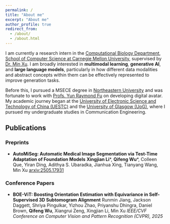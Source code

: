 ```yaml
---
permalink: /
title: "About me"
excerpt: "About me"
author_profile: true
redirect_from: 
  - /about/
  - /about.html
---
```


I am currently a research intern in the [Computational Biology Department](https://cbd.cmu.edu/), [School of Computer Science at Carnegie Mellon University](https://www.cs.cmu.edu/), supervised by [Dr. Min Xu](https://cbd.cmu.edu/people/xu.html). I am broadly interested in **multimodal learning**, **generative AI**, and **large language models**, particularly in how different data modalities and abstract concepts within them can be effectively represented to improve generation tasks.

Before this, I pursued a MSECE degree in [Northeastern University](https://www.northeastern.edu/) and was fortunate to work with [Profs. Yun Raymond Fu](https://www1.ece.neu.edu/~yunfu/) on developing digital avatar. My academic journey began at the [University of Electronic Science and Technology of China (UESTC)](https://en.uestc.edu.cn/) and the [University of Glasgow (UoG)](https://www.gla.ac.uk/), where I pursued my undergraduate studies in Communication Engineering.


## Publications

### Preprints

* **AutoMiSeg: Automatic Medical Image Segmentation via Test-Time Adaptation of Foundation Models**
**Xingjian Li***, **Qifeng Wu***, Colleen Que, Yiran Ding, Adithya S. Ubaradka, Jianhua Xing, Tianyang Wang, Min Xu
[arxiv:2505.17931](https://arxiv.org/pdf/2505.17931)



### Conference Papers
* **BOE-ViT: Boosting Orientation Estimation with Equivariance in Self-Supervised 3D Subtomogram Alignment**
Runmin Jiang, Jackson Daggett, Shriya Pingulkar, Yizhou Zhao, Priyanshu Dhingra, Daniel Brown, **Qifeng Wu**, Xiangrui Zeng, Xingjian Li, Min Xu
_IEEE/CVF Conference on Computer Vision and Pattern Recognition (CVPR), 2025_

